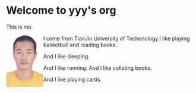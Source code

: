 # Welcome to yyy's org

This is me.  

<img  src="assets\yyy.png" align='left' width = "100px"/>

I come from TianJin University of Techonology.I like playing basketball and reading books.

And I like sleeping.

And I like running.
And I like colleting books.

And I like playing cards.


